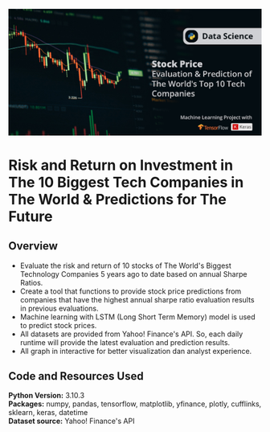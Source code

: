 ![image](cover.jpg)
# Risk and Return on Investment in The 10 Biggest Tech Companies in The World & Predictions for The Future

## Overview
- Evaluate the risk and return of 10 stocks of The World's Biggest Technology Companies 5 years ago to date based on annual Sharpe Ratios.
- Create a tool that functions to provide stock price predictions from companies that have the highest annual sharpe ratio evaluation results in previous evaluations.
- Machine learning with LSTM (Long Short Term Memory) model is used to predict stock prices.
- All datasets are provided from Yahoo! Finance's API. So, each daily runtime will provide the latest evaluation and prediction results.
- All graph in interactive for better visualization dan analyst experience.

## Code and Resources Used
**Python Version:** 3.10.3  
**Packages:** numpy, pandas, tensorflow, matplotlib, yfinance, plotly, cufflinks, sklearn, keras, datetime    
**Dataset source:** Yahoo! Finance's API
